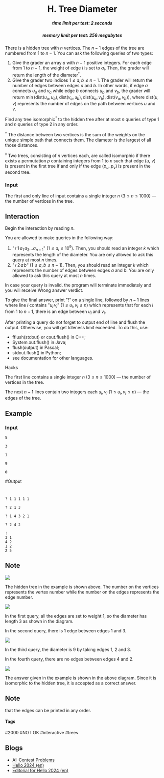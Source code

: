 <h1 style='text-align: center;'> H. Tree Diameter</h1>

<h5 style='text-align: center;'>time limit per test: 2 seconds</h5>
<h5 style='text-align: center;'>memory limit per test: 256 megabytes</h5>

There is a hidden tree with $n$ vertices. The $n-1$ edges of the tree are numbered from $1$ to $n-1$. You can ask the following queries of two types:

1. Give the grader an array $a$ with $n - 1$ positive integers. For each edge from $1$ to $n - 1$, the weight of edge $i$ is set to $a_i$. Then, the grader will return the length of the diameter$^\dagger$.
2. Give the grader two indices $1 \le a, b \le n - 1$. The grader will return the number of edges between edges $a$ and $b$. In other words, if edge $a$ connects $u_a$ and $v_a$ while edge $b$ connects $u_b$ and $v_b$, the grader will return $\min(\text{dist}(u_a, u_b), \text{dist}(v_a, u_b), \text{dist}(u_a, v_b), \text{dist}(v_a, v_b))$, where $\text{dist}(u, v)$ represents the number of edges on the path between vertices $u$ and $v$.

Find any tree isomorphic$^\ddagger$ to the hidden tree after at most $n$ queries of type 1 and $n$ queries of type 2 in any order.

$^\dagger$ The distance between two vertices is the sum of the weights on the unique simple path that connects them. The diameter is the largest of all those distances.

$^\ddagger$ Two trees, consisting of $n$ vertices each, are called isomorphic if there exists a permutation $p$ containing integers from $1$ to $n$ such that edge ($u$, $v$) is present in the first tree if and only if the edge ($p_u$, $p_v$) is present in the second tree.

### Input

The first and only line of input contains a single integer $n$ ($3 \le n \le 1000$) — the number of vertices in the tree.

## Interaction

Begin the interaction by reading $n$.

You are allowed to make queries in the following way:

1. "$\mathtt{?}\,1\,a_1\,a_2 \ldots a_{n-1}$" ($1 \le a_i \le 10^9$). Then, you should read an integer $k$ which represents the length of the diameter. You are only allowed to ask this query at most $n$ times.
2. "$\mathtt{?}\,2\,a\,b$" ($1 \le a, b \le n - 1$). Then, you should read an integer $k$ which represents the number of edges between edges $a$ and $b$. You are only allowed to ask this query at most $n$ times.

In case your query is invalid. the program will terminate immediately and you will receive Wrong answer verdict.

To give the final answer, print "!" on a single line, followed by $n - 1$ lines where line $i$ contains "$u_i\,v_i$" ($1 \le u_i, v_i \le n$) which represents that for each $i$ from $1$ to $n-1$, there is an edge between $u_i$ and $v_i$.

After printing a query do not forget to output end of line and flush the output. Otherwise, you will get Idleness limit exceeded. To do this, use:

* fflush(stdout) or cout.flush() in C++;
* System.out.flush() in Java;
* flush(output) in Pascal;
* stdout.flush() in Python;
* see documentation for other languages.

Hacks

The first line contains a single integer $n$ ($3 \le n \le 1000$) — the number of vertices in the tree.

The next $n - 1$ lines contain two integers each $u_i, v_i$ ($1 \le u_i, v_i \le n$) — the edges of the tree.

## Example

### Input


```text
5

3

1

9

0
```
#Output
```text


? 1 1 1 1 1

? 2 1 3

? 1 4 3 2 1

? 2 4 2

!
3 1
4 2
1 2
2 5
```
## Note

![](images/04e60c463312a091bd51448117d09ed919721314.png)

The hidden tree in the example is shown above. The number on the vertices represents the vertex number while the number on the edges represents the edge number.

![](images/4337002a383234649a898b823a2157ac0988b24b.png)

In the first query, all the edges are set to weight $1$, so the diameter has length $3$ as shown in the diagram.

In the second query, there is $1$ edge between edges $1$ and $3$.

![](images/eb8a4b5acfb391ae149b45739c703fdf5c8cd363.png)

In the third query, the diameter is $9$ by taking edges $1$, $2$ and $3$.

In the fourth query, there are no edges between edges $4$ and $2$.

![](images/012faa895ca4899a44456aef44d56bc6c82424b4.png)

The answer given in the example is shown in the above diagram. Since it is isomorphic to the hidden tree, it is accepted as a correct answer. 
## Note

 that the edges can be printed in any order.



#### Tags 

#2000 #NOT OK #interactive #trees 

## Blogs
- [All Contest Problems](../Hello_2024.md)
- [Hello 2024 (en)](../blogs/Hello_2024_(en).md)
- [Editorial for Hello 2024 (en)](../blogs/Editorial_for_Hello_2024_(en).md)
